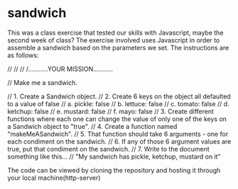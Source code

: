 # sandwich

This was a class exercise that tested our skills with Javascript, maybe the second week of class? The exercise involved
uses Javascript in order to assemble a sandwich based on the parameters we set. The instructions are as follows:

// //
//   /...........YOUR MISSION...........

//   Make me a sandwich.
  
//   1. Create a Sandwich object.
//   2. Create 6 keys on the object all defaulted to a value of false
//      a. pickle: false
//      b. lettuce: false
//      c. tomato: false
//      d. ketchup: false
//      e. mustard: false
//      f. mayo: false
//   3. Create different functions where each one can change the value of only one of the keys on a Sandwich object to "true".
//   4. Create a function named "makeMeASandwich".
//   5. That function should take 6 arguments - one for each condiment on the sandwich.
//   6. If any of those 6 argument values are true, put that condiment on the sandwich.
//   7. Write to the document something like this...
//     "My sandwich has pickle, ketchup, mustard on it"

The code can be viewed by cloning the repository and hosting it through your local machine(http-server)
